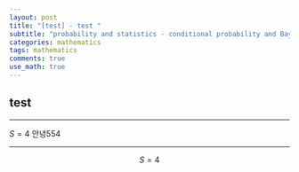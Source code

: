 ```yaml
---
layout: post
title: "[test] - test "
subtitle: "probability and statistics - conditional probability and Bayesian Theroem "
categories: mathematics
tags: mathematics
comments: true
use_math: true
---
```


## test

---

$S=4$ 안녕554

---

$$S=4$$
